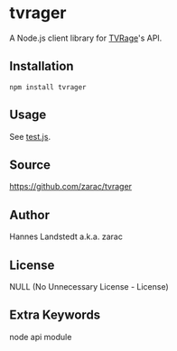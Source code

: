 # tvrager
A Node.js client library for [TVRage](http://www.tvrage.com)'s API.

## Installation
    npm install tvrager

## Usage
See [test.js](test.js).

## Source
https://github.com/zarac/tvrager

## Author
Hannes Landstedt a.k.a. zarac

## License
NULL (No Unnecessary License - License)

## Extra Keywords
node api module
